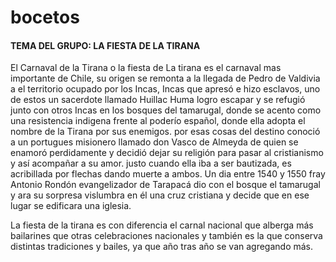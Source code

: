 # bocetos

#### TEMA DEL GRUPO: LA FIESTA DE LA TIRANA

El Carnaval de la Tirana o la fiesta de La tirana es el carnaval mas importante de Chile, su origen se remonta a la llegada de Pedro de Valdivia a el territorio ocupado por los Incas, Incas que apresó e hizo esclavos, uno de estos un sacerdote llamado Huillac Huma logro escapar y se refugió junto con otros Incas en los bosques del tamarugal, donde se acento como una resistencia indigena frente al poderío español, donde ella adopta el nombre de la Tirana por sus enemigos. por esas cosas del destino conoció a un portugues misionero llamado don Vasco de Almeyda de quien se enamoró perdidamente y decidió dejar su religión para pasar al cristianismo y así acompañar a su amor. justo cuando ella iba a ser bautizada, es acribillada por flechas dando muerte a ambos. Un dia entre 1540 y 1550 fray Antonio Rondón evangelizador de Tarapacá  dio con el bosque el tamarugal y ara su sorpresa vislumbra en él una cruz cristiana y decide que en ese lugar se edificara una iglesia.

La fiesta de la tirana es con diferencia el carnal nacional que alberga más bailarines que otras celebraciones nacionales y también es la que conserva distintas tradiciones y bailes, ya que año tras año se van agregando más.  
